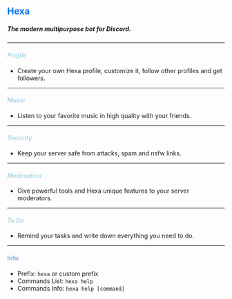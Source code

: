 ## <span style="color:#0073EE"> Hexa</span>
##### The modern multipurpose bot for Discord. 
___

#### <span style="color:lightblue">*Profile*</span>

- Create your own Hexa profile, customize it, follow other profiles and get followers.
___

#### <span style="color:lightblue">*Music*</span>

- Listen to your favorite music in high quality with your friends.
___

#### <span style="color:lightblue">*Security*</span>

- Keep your server safe from attacks, spam and nsfw links.
___

#### <span style="color:lightblue">*Moderation*</span>

- Give powerful tools and Hexa unique features to your server moderators.
___

#### <span style="color:lightblue">*To Do*</span>

- Remind your tasks and write down everything you need to do.
___

#### <span style="color:#86A7E5">Info</span>

- Prefix: `hexa` or custom prefix
- Commands List: `hexa help`
- Commands Info: `hexa help [command]`
